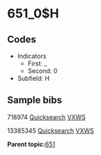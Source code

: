 # 651\_0$H

## Codes

-   Indicators
    -   First: \_
    -   Second: 0
-   Subfield: H

## Sample bibs

718974 [Quicksearch](https://search.library.yale.edu/catalog/718974) [VXWS](http://prodorbis.library.yale.edu:7014/vxws/GetHoldingsService?bibId=718974)

13385345 [Quicksearch](https://search.library.yale.edu/catalog/13385345) [VXWS](http://prodorbis.library.yale.edu:7014/vxws/GetHoldingsService?bibId=13385345)

**Parent topic:**[651](../../tags/651/651.md)

